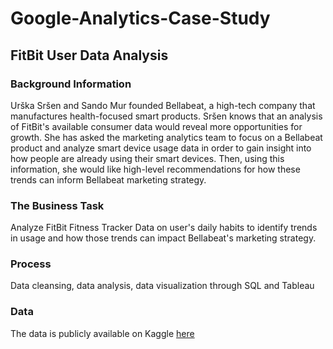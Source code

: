 # Google-Analytics-Case-Study

## FitBit User Data Analysis

### Background Information
Urška Sršen and Sando Mur founded Bellabeat, a high-tech company that manufactures health-focused smart products. Sršen knows that an analysis of FitBit's available consumer data would reveal more opportunities for growth. She has asked the marketing analytics team to focus on a Bellabeat product and analyze smart device usage data in order to gain insight into how people are already using their smart devices. Then, using this information, she would like high-level recommendations for how these trends can inform Bellabeat marketing strategy.

### The Business Task
Analyze FitBit Fitness Tracker Data on user's daily habits to identify trends in usage and how those trends can impact Bellabeat's marketing strategy.

### Process 
Data cleansing, data analysis, data visualization through SQL and Tableau

### Data
The data is publicly available on Kaggle [here](https://www.kaggle.com/datasets/arashnic/fitbit) 



